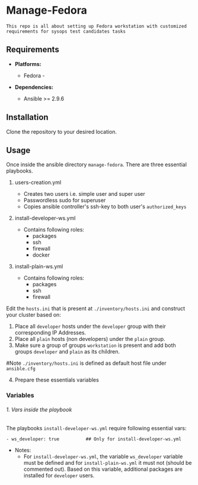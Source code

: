 # Manage-Fedora

    This repo is all about setting up Fedora workstation with customized requirements for sysops test candidates tasks

## Requirements

- **Platforms:**
  - Fedora - 

- **Dependencies:**
  - Ansible >= 2.9.6

## Installation

Clone the repository to your desired location. 

## Usage

Once inside the ansible directory `manage-fedora`. There are three essential playbooks.
1. users-creation.yml
	- Creates two users i.e. simple user and super user
	- Passwordless sudo for superuser
	- Copies ansible controller's ssh-key to both user's `authorized_keys`
2. install-developer-ws.yml
	 -  Contains following roles:
		   - packages
		   - ssh
		   - firewall
		   - docker		   
		  
3. install-plain-ws.yml
	 -  Contains following roles:
		   - packages
		   - ssh	
		   - firewall	

Edit the `hosts.ini` that is present at `./inventory/hosts.ini` and construct your cluster based on:
1. Place all `developer` hosts under the `developer` group with their corresponding IP Addresses.
2. Place all `plain` hosts (non developers) under the `plain` group.
3. Make sure a group of groups `workstation` is present and add both groups `developer` and `plain` as its children.

#Note `./inventory/hosts.ini` is defined as default host file under `ansible.cfg`

4. Prepare these essentials variables

### Variables

###### 1. Vars inside the playbook

The playbooks `install-developer-ws.yml` require following essential vars:
```
- ws_developer: true          ## Only for install-developer-ws.yml

```

- Notes:
	- For `install-developer-ws.yml`, the variable `ws_developer` variable must be defined and for `install-plain-ws.yml` it must not (should be commented out). Based on this variable, additional packages are installed for `developer` users.